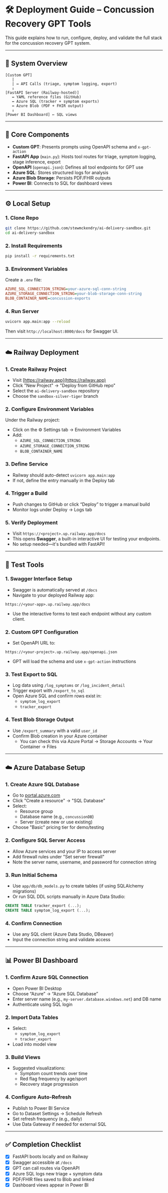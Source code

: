 # 🛠️ Deployment Guide – Concussion Recovery GPT Tools

This guide explains how to run, configure, deploy, and validate the full stack for the concussion recovery GPT system.

---

## 🔁 System Overview

```
[Custom GPT]
   |
   | ↔️ API Calls (triage, symptom logging, export)
   ↓
[FastAPI Server (Railway-hosted)]
   ↔️ YAML reference files (GitHub)
   ↔️ Azure SQL (tracker + symptom exports)
   ↔️ Azure Blob (PDF + FHIR output)
   ↓
[Power BI Dashboard] ← SQL views
```

---

## 🧱 Core Components

- **Custom GPT**: Presents prompts using OpenAPI schema and `x-gpt-action`
- **FastAPI App** (`main.py`): Hosts tool routes for triage, symptom logging, stage inference, export
- **OpenAPI** (`openapi.json`): Defines all tool endpoints for GPT use
- **Azure SQL**: Stores structured logs for analysis
- **Azure Blob Storage**: Persists PDF/FHIR outputs
- **Power BI**: Connects to SQL for dashboard views

---

## ⚙️ Local Setup

### 1. Clone Repo
```bash
git clone https://github.com/stewmckendry/ai-delivery-sandbox.git
cd ai-delivery-sandbox
```

### 2. Install Requirements
```bash
pip install -r requirements.txt
```

### 3. Environment Variables
Create a `.env` file:
```ini
AZURE_SQL_CONNECTION_STRING=your-azure-sql-conn-string
AZURE_STORAGE_CONNECTION_STRING=your-blob-storage-conn-string
BLOB_CONTAINER_NAME=concussion-exports
```

### 4. Run Server
```bash
uvicorn app.main:app --reload
```
Then visit `http://localhost:8000/docs` for Swagger UI.

---

## ☁️ Railway Deployment

### 1. Create Railway Project
- Visit [https://railway.app](https://railway.app)
- Click "New Project" → "Deploy from GitHub repo"
- Select the `ai-delivery-sandbox` repository
- Choose the `sandbox-silver-tiger` branch

### 2. Configure Environment Variables
Under the Railway project:
- Click on the ⚙️ Settings tab → Environment Variables
- Add:
  - `AZURE_SQL_CONNECTION_STRING`
  - `AZURE_STORAGE_CONNECTION_STRING`
  - `BLOB_CONTAINER_NAME`

### 3. Define Service
- Railway should auto-detect `uvicorn app.main:app`
- If not, define the entry manually in the Deploy tab

### 4. Trigger a Build
- Push changes to GitHub or click “Deploy” to trigger a manual build
- Monitor logs under Deploy → Logs tab

### 5. Verify Deployment
- Visit `https://<project>.up.railway.app/docs`
- This opens **Swagger**, a built-in interactive UI for testing your endpoints.
- No setup needed—it's bundled with FastAPI!

---

## 🧪 Test Tools

### 1. Swagger Interface Setup
- Swagger is automatically served at `/docs`
- Navigate to your deployed Railway app:
```
https://<your-app>.up.railway.app/docs
```
- Use the interactive forms to test each endpoint without any custom client.

### 2. Custom GPT Configuration
- Set OpenAPI URL to:
```text
https://<your-project>.up.railway.app/openapi.json
```
- GPT will load the schema and use `x-gpt-action` instructions

### 3. Test Export to SQL
- Log data using `/log_symptoms` or `/log_incident_detail`
- Trigger export with `/export_to_sql`
- Open Azure SQL and confirm rows exist in:
  - `symptom_log_export`
  - `tracker_export`

### 4. Test Blob Storage Output
- Use `/export_summary` with a valid `user_id`
- Confirm Blob creation in your Azure container
  - You can check this via Azure Portal → Storage Accounts → Your Container → Files

---

## ☁️ Azure Database Setup

### 1. Create Azure SQL Database
- Go to [portal.azure.com](https://portal.azure.com)
- Click "Create a resource" → "SQL Database"
- Select:
  - Resource group
  - Database name (e.g., `concussionDB`)
  - Server (create new or use existing)
- Choose "Basic" pricing tier for demo/testing

### 2. Configure SQL Server Access
- Allow Azure services and your IP to access server
- Add firewall rules under "Set server firewall"
- Note the server name, username, and password for connection string

### 3. Run Initial Schema
- Use `app/db/db_models.py` to create tables (if using SQLAlchemy migrations)
- Or run SQL DDL scripts manually in Azure Data Studio:
```sql
CREATE TABLE tracker_export (...);
CREATE TABLE symptom_log_export (...);
```

### 4. Confirm Connection
- Use any SQL client (Azure Data Studio, DBeaver)
- Input the connection string and validate access

---

## 📊 Power BI Dashboard

### 1. Confirm Azure SQL Connection
- Open Power BI Desktop
- Choose “Azure” → “Azure SQL Database”
- Enter server name (e.g., `my-server.database.windows.net`) and DB name
- Authenticate using SQL login

### 2. Import Data Tables
- Select:
  - `symptom_log_export`
  - `tracker_export`
- Load into model view

### 3. Build Views
- Suggested visualizations:
  - Symptom count trends over time
  - Red flag frequency by age/sport
  - Recovery stage progression

### 4. Configure Auto-Refresh
- Publish to Power BI Service
- Go to Dataset Settings → Schedule Refresh
- Set refresh frequency (e.g., daily)
- Use Data Gateway if needed for external SQL

---

## ✅ Completion Checklist

- [x] FastAPI boots locally and on Railway
- [x] Swagger accessible at `/docs`
- [x] GPT can call routes via OpenAPI
- [x] Azure SQL logs new triage + symptom data
- [x] PDF/FHIR files saved to Blob and linked
- [x] Dashboard views appear in Power BI